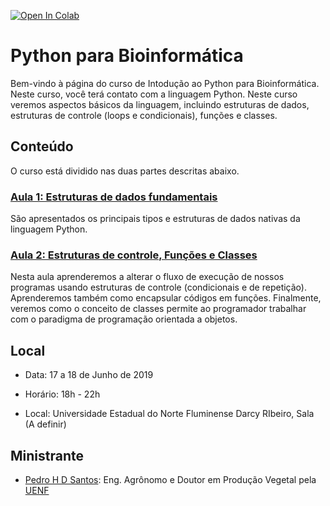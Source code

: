 
[![Open In Colab](https://colab.research.google.com/assets/colab-badge.svg)](https://colab.research.google.com/github/phdiassantos/python/blob/master)

# Python para Bioinformática
Bem-vindo à página do curso de Intodução ao Python para Bioinformática. Neste curso, você terá contato com a linguagem Python. Neste curso veremos aspectos básicos da linguagem, incluindo estruturas de dados, estruturas de controle (loops e condicionais), funções e classes. 

## Conteúdo

O curso está dividido nas duas partes descritas abaixo.

### [Aula 1: Estruturas de dados fundamentais](https://github.com/phdiassantos/python/blob/master/notebooks/aula1.ipynb)

São apresentados os principais tipos e estruturas de dados nativas da linguagem Python.

### [Aula 2: Estruturas de controle, Funções e Classes](https://github.com/pedrosiracusa/curso_python_eamc/blob/master/notebooks/aula2.ipynb)

Nesta aula aprenderemos a alterar o fluxo de execução de nossos programas usando estruturas de controle (condicionais e de repetição). Aprenderemos também como encapsular códigos em funções. Finalmente, veremos como o conceito de classes permite ao programador trabalhar com o paradigma de programação orientada a objetos.


## Local

* Data: 17 a 18 de Junho de 2019

* Horário: 18h - 22h

* Local: Universidade Estadual do Norte Fluminense Darcy RIbeiro, Sala (A definir)

## Ministrante

* [Pedro H D Santos](http://lattes.cnpq.br/9697031846823051): Eng. Agrônomo e Doutor em Produção Vegetal pela [UENF](http://www.uenf.br/)  

